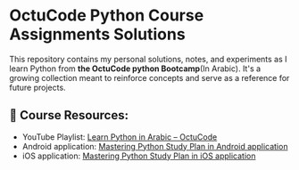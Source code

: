 # OctuCode Python Course Assignments Solutions
This repository contains my personal solutions, notes, and experiments as I learn Python from **the OctuCode python Bootcamp**(In Arabic). It's a growing collection meant to reinforce concepts and serve as a reference for future projects.
## 🚀 Course Resources:
- YouTube Playlist: [Learn Python in Arabic – OctuCode](www.youtube.com/@OctuCode)
- Android application: [Mastering Python Study Plan in Android application](https://play.google.com/store/apps/details?id=com.base.octucode&pli=1)
- iOS application: [Mastering Python Study Plan in iOS application](https://apps.apple.com/us/app/octucode-%D8%AA%D8%B9%D9%84%D9%85-%D8%A7%D9%84%D8%A8%D8%B1%D9%85%D8%AC%D8%A9-%D8%A8%D8%A7%D9%84%D8%B9%D8%B1%D8%A8%D9%8A/id6449018676)

